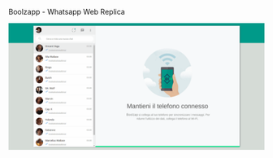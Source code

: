 Boolzapp - Whatsapp Web Replica

![alt-text](https://github.com/sanga2890/js-html-css-boolzap/blob/master/boolzapp.gif)
